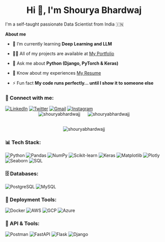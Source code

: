 <p><h1 align="center">Hi 👋, I'm Shourya Bhardwaj</h1></p>

I'm a self-taught passionate Data Scientist from India 🇮🇳

**About me**
- 🌱 I’m currently learning **Deep Learning and LLM**

- 👨‍💻 All of my projects are available at [My Portfolio](https://github.com/Shouryabhardwajj)
- 💬 Ask me about **Python (Django, PyTorch & Keras)**

- 📄 Know about my experiences [My Resume](https://drive.google.com/file/d/1U1Dk-zOBUWj8SwNZUdpdzGrpwUDXFp1W/view?usp=sharing)
- ⚡ Fun fact **My code runs perfectly… until I show it to someone else**

<h3 align="left">📲 Connect with me:</h3>
<div align="left">
  <a href="https://www.linkedin.com/in/shouryabhardwajj/"><img alt="LinkedIn" src="https://img.shields.io/badge/linkedin-%230077B5.svg?style=for-the-badge&logo=linkedin&logoColor=white"/></a>
  <a href="https://twitter.com/shourya29621872" target="_blank"><img alt="Twitter" src="https://img.shields.io/badge/Twitter-000000?style=for-the-badge&logo=x&logoColor=white"/></a>
  <a href="mailto:shouryabhardwaj19@gmail.com"><img alt="Gmail" src="https://img.shields.io/badge/Gmail-D14836?style=for-the-badge&logo=gmail&logoColor=white"/></a>
  <a href="https://www.instagram.com/shourya_bhardwajj"><img alt="Instagram" src="https://img.shields.io/badge/Instagram-E4405F?style=for-the-badge&logo=instagram&logoColor=white"/></a>
</div>

<div align="center">
  <img src="https://github-readme-stats.vercel.app/api?username=shouryabhardwajj&show_icons=true&locale=en" alt="shouryabhardwajj" style="margin-right: 20px;" />
  <img src="https://github-readme-stats.vercel.app/api/top-langs?username=shouryabhardwajj&show_icons=true&locale=en&layout=compact" alt="shouryabhardwajj" />
</div>
<br>
<p align="center">
  <img src="https://github-readme-streak-stats.herokuapp.com/?user=shouryabhardwajj&" alt="shouryabhardwajj" />
</p>

<div>
  <h3 align="left">📊 Tech Stack:</h3>
  <div align="left">
    <img alt="Python" src="https://img.shields.io/badge/python-%2314354C.svg?style=for-the-badge&logo=python&logoColor=white"/>
    <img alt="Pandas" src="https://img.shields.io/badge/pandas-%23150458.svg?style=for-the-badge&logo=pandas&logoColor=white"/>
    <img alt="NumPy" src="https://img.shields.io/badge/numpy-%23013243.svg?style=for-the-badge&logo=numpy&logoColor=white"/>
    <img alt="Scikit-learn" src="https://img.shields.io/badge/scikit--learn-%23F7931E.svg?style=for-the-badge&logo=scikit-learn&logoColor=white"/>
    <img alt="Keras" src="https://img.shields.io/badge/Keras-%23D00000.svg?style=for-the-badge&logo=keras&logoColor=white"/>
    <img alt="Matplotlib" src="https://img.shields.io/badge/Matplotlib-%230C479C.svg?style=for-the-badge&logo=matplotlib&logoColor=white"/>
    <img alt="Plotly" src="https://img.shields.io/badge/Plotly-%233F4F75.svg?style=for-the-badge&logo=plotly&logoColor=white"/>
    <img alt="Seaborn" src="https://img.shields.io/badge/Seaborn-3776AB?style=for-the-badge&logo=python&logoColor=white"/>
    <img alt="SQL" src="https://img.shields.io/badge/SQL-336791?style=for-the-badge&logo=postgresql&logoColor=white"/>
  </div>

  <h3 align="left">🗄️ Databases:</h3>
  <div align="left">
    <img alt="PostgreSQL" src="https://img.shields.io/badge/PostgreSQL-336791?style=for-the-badge&logo=postgresql&logoColor=white"/>
    <img alt="MySQL" src="https://img.shields.io/badge/mysql-%2300f.svg?style=for-the-badge&logo=mysql&logoColor=white"/>

  </div>

  <h3 align="left">🚀 Deployment Tools:</h3>
  <div align="left">
    <img alt="Docker" src="https://img.shields.io/badge/Docker-2496ED?style=for-the-badge&logo=docker&logoColor=white"/>
    <img alt="AWS" src="https://img.shields.io/badge/AWS-%23FF9900.svg?style=for-the-badge&logo=amazon-aws&logoColor=white"/>
    <img alt="GCP" src="https://img.shields.io/badge/Google%20Cloud-%234285F4.svg?style=for-the-badge&logo=google-cloud&logoColor=white"/>
    <img alt="Azure" src="https://img.shields.io/badge/Microsoft%20Azure-0078D4?style=for-the-badge&logo=microsoft-azure&logoColor=white"/>

 </div>

  <h3 align="left">🔧 API & Tools:</h3>
  <div align="left">
    <img alt="Postman" src="https://img.shields.io/badge/Postman-FF6C37?style=for-the-badge&logo=postman&logoColor=white"/>
    <img alt="FastAPI" src="https://img.shields.io/badge/FastAPI-009688?style=for-the-badge&logo=fastapi&logoColor=white"/>
    <img alt="Flask" src="https://img.shields.io/badge/Flask-000000?style=for-the-badge&logo=flask&logoColor=white"/>
    <img alt="Django" src="https://img.shields.io/badge/Django-092E20?style=for-the-badge&logo=django&logoColor=white"/>
  </div>
</div>

<br>



